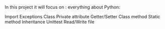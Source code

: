 In this project it will focus on :
everything about Python:

Import
Exceptions
Class
Private attribute
Getter/Setter
Class method
Static method
Inheritance
Unittest
Read/Write file
